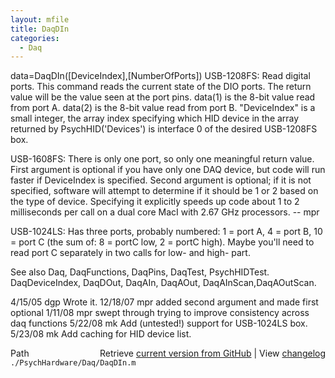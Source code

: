 ```yaml
---
layout: mfile
title: DaqDIn
categories:
  - Daq
---
```


data=DaqDIn\(\[DeviceIndex\],\[NumberOfPorts\]\)
USB\-1208FS: Read digital ports. This command reads the current state of
the DIO ports.  The return value will be the value seen at the port pins.
data\(1\) is the 8\-bit value read from port A.
data\(2\) is the 8\-bit value read from port B.
"DeviceIndex" is a small integer, the array index specifying which HID
      device in the array returned by PsychHID\('Devices'\) is interface 0
      of the desired USB\-1208FS box.

USB\-1608FS: There is only one port, so only one meaningful return value.
First argument is optional if you have only one DAQ device, but code will
run faster if DeviceIndex is specified.  Second argument is optional; if
it is not specified, software will attempt to determine if it should be 1
or 2 based on the type of device.  Specifying it explicitly speeds up
code about 1 to 2  milliseconds per call on a dual core MacI with 2.67
GHz processors. \-\- mpr

USB\-1024LS: Has three ports, probably numbered: 1 = port A, 4 = port B,
10 = port C \(the sum of: 8 = portC low, 2 = portC high\). Maybe you'll
need to read port C separately in two calls for low\- and high\- part.

See also Daq, DaqFunctions, DaqPins, DaqTest, PsychHIDTest.
DaqDeviceIndex, DaqDOut, DaqAIn, DaqAOut, DaqAInScan,DaqAOutScan.

4/15/05 dgp Wrote it.
12/18/07  mpr   added second argument and made first optional
1/11/08   mpr   swept through trying to improve consistency across daq
                    functions
5/22/08   mk  Add \(untested\!\) support for USB\-1024LS box.
5/23/08   mk  Add caching for HID device list.


<div class="code_header" style="text-align:right;">
  <span style="float:left;">Path&nbsp;&nbsp;</span> <span class="counter">Retrieve <a href=
  "https://raw.github.com/Psychtoolbox-3/Psychtoolbox-3/beta/./PsychHardware/Daq/DaqDIn.m">current version from GitHub</a> | View <a href=
  "https://github.com/Psychtoolbox-3/Psychtoolbox-3/commits/beta/./PsychHardware/Daq/DaqDIn.m">changelog</a></span>
</div>
<div class="code">
  <code>./PsychHardware/Daq/DaqDIn.m</code>
</div>

